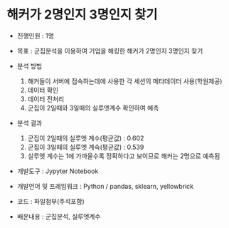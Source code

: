 # 해커가 2명인지 3명인지 찾기 
- 진행인원 : 1명

- 목표 : 군집분석을 이용하여 기업을 해킹한 해커가 2명인지 3명인지 찾기 
- 분석 방법
  1. 해커들이 서버에 접속하는데에 사용한 각 세션의 메타데이터 사용(학원제공)
  2. 데이터 확인
  3. 데이터 전처리
  4. 군집이 2일때와 3일때의 실루엣계수 확인하여 예측
- 분석 결과
  1. 군집이 2일때의 실루엣 계수(평균값) : 0.602
  2. 군집이 3일때의 실루엣 계숙(평균값) : 0.539
  3. 실루엣 계수는 1에 가까울수록 정확하다고 보이므로 해커는 2명으로 예측됨 
- 개발도구 : Jypyter Notebook
- 개발언어 및 프레임워크 : Python / pandas, sklearn, yellowbrick
- 코드 : 파일첨부(주석포함)
- 배운내용 : 군집분석, 실루엣계수 
